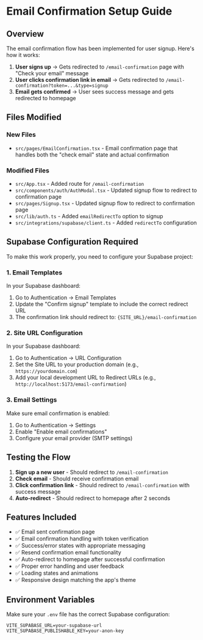 # Email Confirmation Setup Guide

## Overview
The email confirmation flow has been implemented for user signup. Here's how it works:

1. **User signs up** → Gets redirected to `/email-confirmation` page with "Check your email" message
2. **User clicks confirmation link in email** → Gets redirected to `/email-confirmation?token=...&type=signup`
3. **Email gets confirmed** → User sees success message and gets redirected to homepage

## Files Modified

### New Files
- `src/pages/EmailConfirmation.tsx` - Email confirmation page that handles both the "check email" state and actual confirmation

### Modified Files
- `src/App.tsx` - Added route for `/email-confirmation`
- `src/components/auth/AuthModal.tsx` - Updated signup flow to redirect to confirmation page
- `src/pages/Signup.tsx` - Updated signup flow to redirect to confirmation page
- `src/lib/auth.ts` - Added `emailRedirectTo` option to signup
- `src/integrations/supabase/client.ts` - Added `redirectTo` configuration

## Supabase Configuration Required

To make this work properly, you need to configure your Supabase project:

### 1. Email Templates
In your Supabase dashboard:
1. Go to Authentication → Email Templates
2. Update the "Confirm signup" template to include the correct redirect URL
3. The confirmation link should redirect to: `{SITE_URL}/email-confirmation`

### 2. Site URL Configuration
In your Supabase dashboard:
1. Go to Authentication → URL Configuration
2. Set the Site URL to your production domain (e.g., `https://yourdomain.com`)
3. Add your local development URL to Redirect URLs (e.g., `http://localhost:5173/email-confirmation`)

### 3. Email Settings
Make sure email confirmation is enabled:
1. Go to Authentication → Settings
2. Enable "Enable email confirmations"
3. Configure your email provider (SMTP settings)

## Testing the Flow

1. **Sign up a new user** - Should redirect to `/email-confirmation`
2. **Check email** - Should receive confirmation email
3. **Click confirmation link** - Should redirect to `/email-confirmation` with success message
4. **Auto-redirect** - Should redirect to homepage after 2 seconds

## Features Included

- ✅ Email sent confirmation page
- ✅ Email confirmation handling with token verification
- ✅ Success/error states with appropriate messaging
- ✅ Resend confirmation email functionality
- ✅ Auto-redirect to homepage after successful confirmation
- ✅ Proper error handling and user feedback
- ✅ Loading states and animations
- ✅ Responsive design matching the app's theme

## Environment Variables

Make sure your `.env` file has the correct Supabase configuration:
```
VITE_SUPABASE_URL=your-supabase-url
VITE_SUPABASE_PUBLISHABLE_KEY=your-anon-key
```
